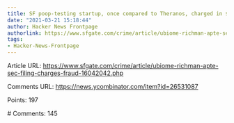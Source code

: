 ```yaml
---
title: SF poop-testing startup, once compared to Theranos, charged in $60M fraud scheme
date: "2021-03-21 15:18:44"
author: Hacker News Frontpage
authorlink: https://www.sfgate.com/crime/article/ubiome-richman-apte-sec-filing-charges-fraud-16042042.php
tags:
- Hacker-News-Frontpage
---
```


<p>Article URL: <a href="https://www.sfgate.com/crime/article/ubiome-richman-apte-sec-filing-charges-fraud-16042042.php">https://www.sfgate.com/crime/article/ubiome-richman-apte-sec-filing-charges-fraud-16042042.php</a></p>
<p>Comments URL: <a href="https://news.ycombinator.com/item?id=26531087">https://news.ycombinator.com/item?id=26531087</a></p>
<p>Points: 197</p>
<p># Comments: 145</p>
